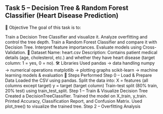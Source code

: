 
## Task 5 – Decision Tree & Random Forest Classifier (Heart Disease Prediction)
📌 Objective
The goal of this task is to:

Train a Decision Tree Classifier and visualize it.
Analyze overfitting and control the tree depth.
Train a Random Forest Classifier and compare it with Decision Tree.
Interpret feature importances.
Evaluate models using Cross-Validation.
📂 Dataset
Name: heart.csv
Description: Contains patient medical details (age, cholesterol, etc.) and whether they have heart disease (target column: 1 = yes, 0 = no).
🛠 Libraries Used
pandas → data handling
numpy → numerical operations
matplotlib → plotting graphs
scikit-learn → machine learning models & evaluation
🚀 Steps Performed
Step 0 – Load & Prepare Data
Loaded the CSV using pandas.
Split the data into:
X = features (all columns except target)
y = target (target column)
Train-test split (80% train, 20% test) using train_test_split.
Step 1 – Train & Visualize Decision Tree
Created a DecisionTreeClassifier.
Trained the model on X_train, y_train.
Printed Accuracy, Classification Report, and Confusion Matrix.
Used plot_tree() to visualize the trained tree.
Step 2 – Overfitting Analysis
